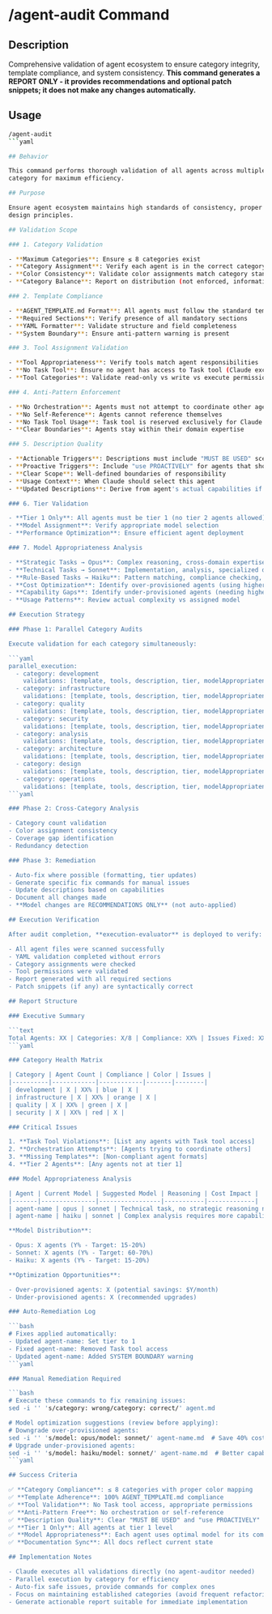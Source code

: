 # /agent-audit Command

## Description

Comprehensive validation of agent ecosystem to ensure category integrity, template compliance, and system
consistency. **This command generates a REPORT ONLY - it provides recommendations and optional patch snippets;
it does not make any changes automatically.**

## Usage

```bash
/agent-audit
```yaml

## Behavior

This command performs thorough validation of all agents across multiple dimensions, executed in parallel by
category for maximum efficiency.

## Purpose

Ensure agent ecosystem maintains high standards of consistency, proper categorization, and adherence to system
design principles.

## Validation Scope

### 1. Category Validation

- **Maximum Categories**: Ensure ≤ 8 categories exist
- **Category Assignment**: Verify each agent is in the correct category based on its role
- **Color Consistency**: Validate color assignments match category standards
- **Category Balance**: Report on distribution (not enforced, informational only)

### 2. Template Compliance

- **AGENT_TEMPLATE.md Format**: All agents must follow the standard template
- **Required Sections**: Verify presence of all mandatory sections
- **YAML Formatter**: Validate structure and field completeness
- **System Boundary**: Ensure anti-pattern warning is present

### 3. Tool Assignment Validation

- **Tool Appropriateness**: Verify tools match agent responsibilities
- **No Task Tool**: Ensure no agent has access to Task tool (Claude exclusive)
- **Tool Categories**: Validate read-only vs write vs execute permissions

### 4. Anti-Pattern Enforcement

- **No Orchestration**: Agents must not attempt to coordinate other agents
- **No Self-Reference**: Agents cannot reference themselves
- **No Task Tool Usage**: Task tool is reserved exclusively for Claude
- **Clear Boundaries**: Agents stay within their domain expertise

### 5. Description Quality

- **Actionable Triggers**: Descriptions must include "MUST BE USED" scenarios
- **Proactive Triggers**: Include "use PROACTIVELY" for agents that should be used without explicit request
- **Clear Scope**: Well-defined boundaries of responsibility
- **Usage Context**: When Claude should select this agent
- **Updated Descriptions**: Derive from agent's actual capabilities if needed

### 6. Tier Validation

- **Tier 1 Only**: All agents must be tier 1 (no tier 2 agents allowed)
- **Model Assignment**: Verify appropriate model selection
- **Performance Optimization**: Ensure efficient agent deployment

### 7. Model Appropriateness Analysis

- **Strategic Tasks → Opus**: Complex reasoning, cross-domain expertise, high-stakes decisions
- **Technical Tasks → Sonnet**: Implementation, analysis, specialized domain work
- **Rule-Based Tasks → Haiku**: Pattern matching, compliance checking, structured validation
- **Cost Optimization**: Identify over-provisioned agents (using higher model than needed)
- **Capability Gaps**: Identify under-provisioned agents (needing higher model)
- **Usage Patterns**: Review actual complexity vs assigned model

## Execution Strategy

### Phase 1: Parallel Category Audits

Execute validation for each category simultaneously:

```yaml
parallel_execution:
  - category: development
    validations: [template, tools, description, tier, modelAppropriateness]
  - category: infrastructure
    validations: [template, tools, description, tier, modelAppropriateness]
  - category: quality
    validations: [template, tools, description, tier, modelAppropriateness]
  - category: security
    validations: [template, tools, description, tier, modelAppropriateness]
  - category: analysis
    validations: [template, tools, description, tier, modelAppropriateness]
  - category: architecture
    validations: [template, tools, description, tier, modelAppropriateness]
  - category: design
    validations: [template, tools, description, tier, modelAppropriateness]
  - category: operations
    validations: [template, tools, description, tier, modelAppropriateness]
```yaml

### Phase 2: Cross-Category Analysis

- Category count validation
- Color assignment consistency
- Coverage gap identification
- Redundancy detection

### Phase 3: Remediation

- Auto-fix where possible (formatting, tier updates)
- Generate specific fix commands for manual issues
- Update descriptions based on capabilities
- Document all changes made
- **Model changes are RECOMMENDATIONS ONLY** (not auto-applied)

## Execution Verification

After audit completion, **execution-evaluator** is deployed to verify:

- All agent files were scanned successfully
- YAML validation completed without errors
- Category assignments were checked
- Tool permissions were validated
- Report generated with all required sections
- Patch snippets (if any) are syntactically correct

## Report Structure

### Executive Summary

```text
Total Agents: XX | Categories: X/8 | Compliance: XX% | Issues Fixed: XX
```yaml

### Category Health Matrix

| Category | Agent Count | Compliance | Color | Issues |
|----------|------------|------------|-------|--------|
| development | X | XX% | blue | X |
| infrastructure | X | XX% | orange | X |
| quality | X | XX% | green | X |
| security | X | XX% | red | X |

### Critical Issues

1. **Task Tool Violations**: [List any agents with Task tool access]
2. **Orchestration Attempts**: [Agents trying to coordinate others]
3. **Missing Templates**: [Non-compliant agent formats]
4. **Tier 2 Agents**: [Any agents not at tier 1]

### Model Appropriateness Analysis

| Agent | Current Model | Suggested Model | Reasoning | Cost Impact |
|-------|---------------|-----------------|-----------|-------------|
| agent-name | opus | sonnet | Technical task, no strategic reasoning needed | -40% |
| agent-name | haiku | sonnet | Complex analysis requires more capability | +20% |

**Model Distribution**:

- Opus: X agents (Y% - Target: 15-20%)
- Sonnet: X agents (Y% - Target: 60-70%)
- Haiku: X agents (Y% - Target: 15-20%)

**Optimization Opportunities**:

- Over-provisioned agents: X (potential savings: $Y/month)
- Under-provisioned agents: X (recommended upgrades)

### Auto-Remediation Log

```bash
# Fixes applied automatically:
- Updated agent-name: Set tier to 1
- Fixed agent-name: Removed Task tool access
- Updated agent-name: Added SYSTEM BOUNDARY warning
```yaml

### Manual Remediation Required

```bash
# Execute these commands to fix remaining issues:
sed -i '' 's/category: wrong/category: correct/' agent.md

# Model optimization suggestions (review before applying):
# Downgrade over-provisioned agents:
sed -i '' 's/model: opus/model: sonnet/' agent-name.md  # Save 40% cost
# Upgrade under-provisioned agents:
sed -i '' 's/model: haiku/model: sonnet/' agent-name.md  # Better capability
```yaml

## Success Criteria

✅ **Category Compliance**: ≤ 8 categories with proper color mapping
✅ **Template Adherence**: 100% AGENT_TEMPLATE.md compliance
✅ **Tool Validation**: No Task tool access, appropriate permissions
✅ **Anti-Pattern Free**: No orchestration or self-reference
✅ **Description Quality**: Clear "MUST BE USED" and "use PROACTIVELY" triggers
✅ **Tier 1 Only**: All agents at tier 1 level
✅ **Model Appropriateness**: Each agent uses optimal model for its complexity
✅ **Documentation Sync**: All docs reflect current state

## Implementation Notes

- Claude executes all validations directly (no agent-auditor needed)
- Parallel execution by category for efficiency
- Auto-fix safe issues, provide commands for complex ones
- Focus on maintaining established categories (avoid frequent refactoring)
- Generate actionable report suitable for immediate implementation

